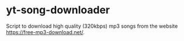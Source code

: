 # yt-song-downloader
Script to download high quality (320kbps) mp3 songs from the website https://free-mp3-download.net/.
